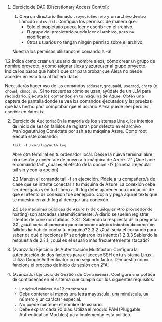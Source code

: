 1. Ejercicio de DAC (Discretionary Access Control):
   1. Crea un directorio llamado `proyectoSecreto` y un archivo dentro llamado `datos.txt`. Configura los permisos de manera que:
      - Solo el propietario pueda leer y escribir en el archivo.
      - El grupo del propietario pueda leer el archivo, pero no modificarlo.
      - Otros usuarios no tengan ningún permiso sobre el archivo.

   Muestra los permisos utilizando el comando ls -al.

1.2 Indica cómo crear un usuario de nombre alexa, cómo crear un grupo de nombre proyecto, y cómo  asignar alexa y azureuser al grupo proyecto. Indica los pasos que habría que dar para probar que Alexa no puede acceder en escritura al fichero datos.

   Necesitarás hacer uso de los comandos `adduser`, `groupadd`, `usermod`, `chgrp` (o `chown`), `chmod`, `su`. Si no recuerdas cómo se usan, ayúdate de un LLM para recordarlo. Ejecuta los comandos en tu máquina de Azure. Obtén una captura de pantalla donde se vea los comandos ejecutados y las pruebas que has hecho para comprobar que el usuario Alexa puede leer pero no escribir en datos.txt.

2. Ejercicio de Auditoría:
   En la mayoría de los sistemas Linux, los intentos de inicio de sesión fallidos se registran por defecto en el archivo /var/log/auth.log
   Conéctate por ssh a tu máquina Azure. Como root, ejecuta este comando:

   `tail -f /var/log/auth.log`

   Abre otra terminal en tu ordenador local. Desde la nueva terminal abre otra sesión y conéctate de nuevo a tu máquina de Azure.
   2.1 ¿Qué hace el comando tail? ¿cuál es el efecto de la opción -f? (prueba a ejecutar tail sin y con la opción)

   2.2 Mantén el comando tail -f en ejecución. Pídele a tu compañero/a de clase que se intente conectar a tu máquina de Azure. La conexión debe ser denegada y en tu fichero auth.log debe aparecer una indicación de que el intento de conexión fue denegado. Copia y pega aquí el texto que se muestra en auth.log al denegar una conexión.

   2.3 Las máquinas públicas de Azure (y de cualquier otro proveedor de hosting) son atacadas sistemáticamente. A diario se suelen registrar intentos de conexión fallidos. 
   2.3.1. Sabiendo la respuesta de la pregunta 2.2, ¿cuál sería el comando para conocer cuántos intentos de conexión fallidos ha habido contra tu máquina?
   2.3.2 ¿Cuál sería el comando para saber de qué direcciones IP se originaron los intentos?
   2.3.3 Sabiendo la respuesta de 2.3.1, ¿cuál es el usuario más frecuentemente atacado?

4. (Avanzado) Ejercicio de Autenticación Multifactor:
   Configura la autenticación de dos factores para el acceso SSH en tu sistema Linux. Utiliza Google Authenticator como segundo factor. Demuestra cómo funciona el proceso de inicio de sesión con 2FA.

5. (Avanzado) Ejercicio de Gestión de Contraseñas:
   Configura una política de contraseñas en el sistema que cumpla con los siguientes requisitos:
   - Longitud mínima de 12 caracteres.
   - Debe contener al menos una letra mayúscula, una minúscula, un número y un carácter especial.
   - No puede contener el nombre de usuario.
   - Debe expirar cada 90 días.
   Utiliza el módulo PAM (Pluggable Authentication Modules) para implementar esta política.
